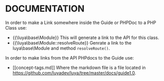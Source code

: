 # DOCUMENTATION

In order to make a Link somewhere inside the Guide or PHPDoc to a PHP Class use:

+ {{\luya\base\Module}} This will generate a link to the API for this class.
+ {{\luya\base\Module::resolveRoute}} Genrate a link to the luya\base\Module and method `resolveRoute()`.

In order to make links from the API PHPdocs to the Guide use:

+ [[concept-tags.md]] Where the markdown file is a file located in https://github.com/luyadev/luya/tree/master/docs/guide1.0.